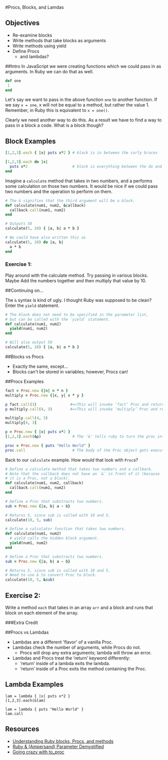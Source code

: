 #Procs, Blocks, and Lamdas

## Objectives

* Re-examine blocks
* Write methods that take blocks as arguments
* Write methods using yield
* Define Procs
    *  and lambdas?

##Intro
In JavaScript we were creating functions which we could pass in as arguments. In Ruby we can do that as well.

```ruby
def one
 1
end
```
Let's say we want to pass in the above function `one` to another function.
If we say `x = one`, x will not be equal to a method, but rather the
value 1. Remember, in Ruby this is equivalent to `x = one()`.

Clearly we need another way to do this. As a result we have to find a way to pass in a block a code. What is a block though?

## Block Examples

```ruby
[1,2,3].each { |x| puts x*2 } # block is in between the curly braces

[1,2,3].each do |x|
  puts x*2                    # block is everything between the do and end
end
```

Imagine a `calculate` method that takes in two numbers, and a performs some calculation on those two numbers. It would be nice if we could pass two numbers and the operation to perform on them.

```ruby
# The & signifies that the third argument will be a block.
def calculate(num1, num2, &callback)
  callback.call(num1, num2)
end

# Outputs 50
calculate(5, 10) { |a, b| a * b }

# We could have also written this as
calculate(5, 10) do |a, b|
  a * b
end
```

### Exercise 1:
Play around with the calculate method. Try passing in various blocks. Maybe Add the numbers together and then multiply that value by 10.

##Continuing on...

The `&` syntax is kind of ugly.  I thought Ruby was supposed to
be clean? Enter the `yield` statement.

```ruby
# The block does not need to be specified in the parameter list,
# but can be called with the `yield` statement.
def calculate(num1, num2)
  yield(num1, num2)
end

# Will also output 50
calculate(5, 10) { |a, b| a * b }
```

##Blocks vs Procs
* Exactly the same, except...
* Blocks can't be stored in variables; however, Procs can!

##Procs Examples

```ruby
fact = Proc.new {|n| n * n }
multiply = Proc.new {|x, y| x * y }
```

```ruby
p fact.call(3)               #=>This will invoke ‘fact’ Proc and return 9
p multiply.call(4, 3)        #=>This will invoke ‘multiply’ Proc and return 12
```

```ruby
multiply.call(4, 3)
multiply[4, 3]
```

```ruby
p = Proc.new { |x| puts x*2 }
[1,2,3].each(&p)              # The '&' tells ruby to turn the proc into a block 

proc = Proc.new { puts "Hello World" }
proc.call                     # The body of the Proc object gets executed when called
```

Back to our `calculate` example.  How would that look with `Proc`s?

```ruby
# Define a calculate method that takes two numbers and a callback.
# Note that the callback does not have an `&` in front of it (because
# it is a Proc, not a block).
def calculate(num1, num2, callback)
  callback.call(num1, num2)
end

# Define a Proc that substracts two numbers.
sub = Proc.new {|a, b| a - b}

# Returns 5, since sub is called with 10 and 5.
calculate(10, 5, sub)
```

```ruby
# Define a calculator function that takes two numbers.
def calculate(num1, num2)
  # yield calls the hidden block argument.
  yield(num1, num2)
end

# Define a Proc that substracts two numbers.
sub = Proc.new {|a, b| a - b}

# Returns 5, since sub is called with 10 and 5.
# Need to use & to convert Proc to block.
calculate(10, 5, &sub)
```

## Exercise 2:
Write a method `each` that takes in an array `arr` and a block and runs that block on each element of the array.

###Extra Credit

##Procs vs Lambdas
* Lambdas are a different 'flavor' of a vanilla Proc.
* Lambdas check the number of arguments, while Procs do not.
	* Procs will drop any extra arguments; lambda will throw an error.
* Lambdas and Procs treat the ‘return’ keyword differently:
	* ‘return’ inside of a lambda exits the lambda.
	* ‘return’ inside of a Proc exits the method containing the Proc.

## Lambda Examples
```
lam = lambda { |x| puts x*2 }
[1,2,3].each(&lam)

lam = lambda { puts "Hello World" }
lam.call
```

## Resources

* [Understanding Ruby blocks, Procs, and methods](http://eli.thegreenplace.net/2006/04/18/understanding-ruby-blocks-procs-and-methods/)
* [Ruby & (Ampersand) Parameter Demystified](http://www.skorks.com/2013/04/ruby-ampersand-parameter-demystified/)
* [Going crazy with to_proc](http://iain.nl/going-crazy-with-to_proc)

